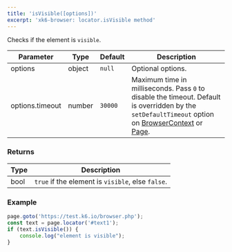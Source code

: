 ```yaml
---
title: 'isVisible([options])'
excerpt: 'xk6-browser: locator.isVisible method'
---
```


Checks if the element is `visible`.

<TableWithNestedRows>

| Parameter       | Type   | Default | Description                                                                                                                                                                                                                           |
|-----------------|--------|---------|---------------------------------------------------------------------------------------------------------------------------------------------------------------------------------------------------------------------------------------|
| options         | object | `null`  | Optional options.                                                                                                                                                                                                                     |
| options.timeout | number | `30000` | Maximum time in milliseconds. Pass `0` to disable the timeout. Default is overridden by the `setDefaultTimeout` option on [BrowserContext](/javascript-api/xk6-browser/browsercontext/) or [Page](/javascript-api/xk6-browser/page/). |

</TableWithNestedRows>

### Returns

| Type | Description                                       |
|------|---------------------------------------------------|
| bool | `true` if the element is `visible`, else `false`. |

### Example

<CodeGroup labels={[]}>

<!-- eslint-skip -->

```javascript
page.goto('https://test.k6.io/browser.php');
const text = page.locator('#text1');
if (text.isVisible()) {
    console.log("element is visible");
}
```

</CodeGroup>
